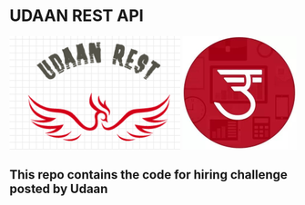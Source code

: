 # UDAAN REST API

<p align="center">
  <img width="300" height="200" src="images/my-logo.png">
  <img width="200" height="200" src="images/udaan-logo.jpg">
</p>

## This repo contains the code for hiring challenge posted by Udaan
